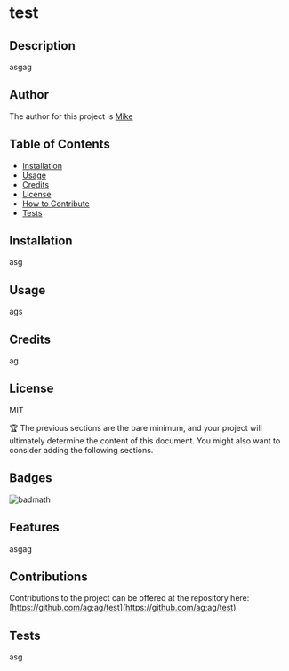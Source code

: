 # test

  ## Description
  
  asgag
  
  ## Author
  
  The author for this project is [Mike](https://github.com/ag;ag)
  
  ## Table of Contents
  
  - [Installation](#installation)
  - [Usage](#usage)
  - [Credits](#credits)
  - [License](#license)
  - [How to Contribute](#contributions)
  - [Tests](#tests)
  
  ## Installation
  
  asg
  
  ## Usage
  
  ags
  
  ## Credits
  
  ag
  
  ## License
  
  MIT
  
  🏆 The previous sections are the bare minimum, and your project will ultimately determine the content of this document. You might also want to consider adding the following sections.
  
  ## Badges
  
  ![badmath](https://img.shields.io/github/languages/top/lernantino/badmath)
  
  
  ## Features
  
  asgag
  
  ## Contributions
  
  Contributions to the project can be offered at the repository here: [https://github.com/ag;ag/test](https://github.com/ag;ag/test)
  
  ## Tests
  
  asg

